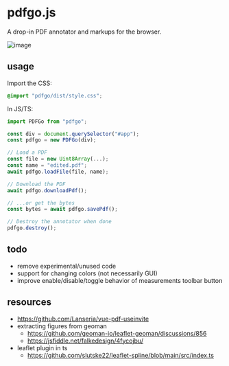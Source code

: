 # pdfgo.js
A drop-in PDF annotator and markups for the browser.

![image](https://github.com/Byggplanen/pdf-draw/assets/47240703/4780c156-b052-4588-be30-aec694a3d966)

## usage
Import the CSS:
```css
@import "pdfgo/dist/style.css";
```

In JS/TS:
```js
import PDFGo from "pdfgo";

const div = document.querySelector("#app");
const pdfgo = new PDFGo(div);

// Load a PDF
const file = new Uint8Array(...);
const name = "edited.pdf";
await pdfgo.loadFile(file, name);

// Download the PDF
await pdfgo.downloadPdf();

// ...or get the bytes
const bytes = await pdfgo.savePdf();

// Destroy the annotator when done
pdfgo.destroy();
```

## todo
- remove experimental/unused code
- support for changing colors (not necessarily GUI)
- improve enable/disable/toggle behavior of measurements toolbar button

## resources
- https://github.com/Lanseria/vue-pdf-useinvite
- extracting figures from geoman
  - https://github.com/geoman-io/leaflet-geoman/discussions/856
  - https://jsfiddle.net/falkedesign/4fycojbu/
- leaflet plugin in ts
  - https://github.com/slutske22/leaflet-spline/blob/main/src/index.ts
